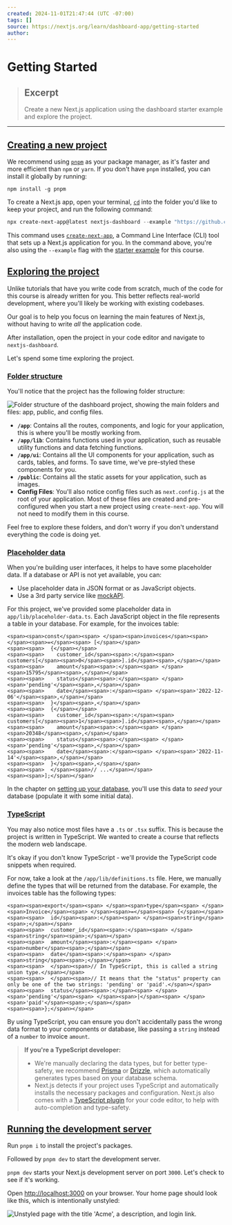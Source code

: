 ```yaml
---
created: 2024-11-01T21:47:44 (UTC -07:00)
tags: []
source: https://nextjs.org/learn/dashboard-app/getting-started
author: 
---
```


# Getting Started

> ## Excerpt
> Create a new Next.js application using the dashboard starter example and explore the project.

---
## [Creating a new project](https://nextjs.org/learn/dashboard-app/getting-started#creating-a-new-project)

We recommend using [`pnpm`](https://pnpm.io/) as your package manager, as it's faster and more efficient than `npm` or `yarn`. If you don't have `pnpm` installed, you can install it globally by running:

```terminal
npm install -g pnpm
```
To create a Next.js app, open your terminal, [`cd`](https://developer.mozilla.org/en-US/docs/Learn/Tools_and_testing/Understanding_client-side_tools/Command_line#basic_built-in_terminal_commands) into the folder you'd like to keep your project, and run the following command:

```powershell
npx create-next-app@latest nextjs-dashboard --example "https://github.com/vercel/next-learn/tree/main/dashboard/starter-example" --use-pnpm
```

This command uses [`create-next-app`](https://nextjs.org/docs/app/api-reference/create-next-app), a Command Line Interface (CLI) tool that sets up a Next.js application for you. In the command above, you're also using the `--example` flag with the [starter example](https://github.com/vercel/next-learn/tree/main/dashboard/starter-example) for this course.

## [Exploring the project](https://nextjs.org/learn/dashboard-app/getting-started#exploring-the-project)

Unlike tutorials that have you write code from scratch, much of the code for this course is already written for you. This better reflects real-world development, where you'll likely be working with existing codebases.

Our goal is to help you focus on learning the main features of Next.js, without having to write _all_ the application code.

After installation, open the project in your code editor and navigate to `nextjs-dashboard`.

Let's spend some time exploring the project.

### [Folder structure](https://nextjs.org/learn/dashboard-app/getting-started#folder-structure)

You'll notice that the project has the following folder structure:

![Folder structure of the dashboard project, showing the main folders and files: app, public, and config files.](https://nextjs.org/_next/image?url=%2Flearn%2Fdark%2Flearn-folder-structure.png&w=3840&q=75&dpl=dpl_E13tX6WNCRaPEs8WyfUA4NsohAKy)

-   **`/app`**: Contains all the routes, components, and logic for your application, this is where you'll be mostly working from.
-   **`/app/lib`**: Contains functions used in your application, such as reusable utility functions and data fetching functions.
-   **`/app/ui`**: Contains all the UI components for your application, such as cards, tables, and forms. To save time, we've pre-styled these components for you.
-   **`/public`**: Contains all the static assets for your application, such as images.
-   **Config Files**: You'll also notice config files such as `next.config.js` at the root of your application. Most of these files are created and pre-configured when you start a new project using `create-next-app`. You will not need to modify them in this course.

Feel free to explore these folders, and don't worry if you don't understand everything the code is doing yet.

### [Placeholder data](https://nextjs.org/learn/dashboard-app/getting-started#placeholder-data)

When you're building user interfaces, it helps to have some placeholder data. If a database or API is not yet available, you can:

-   Use placeholder data in JSON format or as JavaScript objects.
-   Use a 3rd party service like [mockAPI](https://mockapi.io/).

For this project, we've provided some placeholder data in `app/lib/placeholder-data.ts`. Each JavaScript object in the file represents a table in your database. For example, for the invoices table:

```
<span><span>const</span><span> </span><span>invoices</span><span> </span><span>=</span><span> [</span></span>
<span><span>  {</span></span>
<span><span>    customer_id</span><span>:</span><span> customers[</span><span>0</span><span>].id</span><span>,</span></span>
<span><span>    amount</span><span>:</span><span> </span><span>15795</span><span>,</span></span>
<span><span>    status</span><span>:</span><span> </span><span>'pending'</span><span>,</span></span>
<span><span>    date</span><span>:</span><span> </span><span>'2022-12-06'</span><span>,</span></span>
<span><span>  }</span><span>,</span></span>
<span><span>  {</span></span>
<span><span>    customer_id</span><span>:</span><span> customers[</span><span>1</span><span>].id</span><span>,</span></span>
<span><span>    amount</span><span>:</span><span> </span><span>20348</span><span>,</span></span>
<span><span>    status</span><span>:</span><span> </span><span>'pending'</span><span>,</span></span>
<span><span>    date</span><span>:</span><span> </span><span>'2022-11-14'</span><span>,</span></span>
<span><span>  }</span><span>,</span></span>
<span><span>  </span><span>// ...</span></span>
<span><span>];</span></span>
```

In the chapter on [setting up your database](https://nextjs.org/learn/dashboard-app/setting-up-your-database), you'll use this data to _seed_ your database (populate it with some initial data).

### [TypeScript](https://nextjs.org/learn/dashboard-app/getting-started#typescript)

You may also notice most files have a `.ts` or `.tsx` suffix. This is because the project is written in TypeScript. We wanted to create a course that reflects the modern web landscape.

It's okay if you don't know TypeScript - we'll provide the TypeScript code snippets when required.

For now, take a look at the `/app/lib/definitions.ts` file. Here, we manually define the types that will be returned from the database. For example, the invoices table has the following types:

```
<span><span>export</span><span> </span><span>type</span><span> </span><span>Invoice</span><span> </span><span>=</span><span> {</span></span>
<span><span>  id</span><span>:</span><span> </span><span>string</span><span>;</span></span>
<span><span>  customer_id</span><span>:</span><span> </span><span>string</span><span>;</span></span>
<span><span>  amount</span><span>:</span><span> </span><span>number</span><span>;</span></span>
<span><span>  date</span><span>:</span><span> </span><span>string</span><span>;</span></span>
<span><span>  </span><span>// In TypeScript, this is called a string union type.</span></span>
<span><span>  </span><span>// It means that the "status" property can only be one of the two strings: 'pending' or 'paid'.</span></span>
<span><span>  status</span><span>:</span><span> </span><span>'pending'</span><span> </span><span>|</span><span> </span><span>'paid'</span><span>;</span></span>
<span><span>};</span></span>
```

By using TypeScript, you can ensure you don't accidentally pass the wrong data format to your components or database, like passing a `string` instead of a `number` to invoice `amount`.

> **If you're a TypeScript developer:**
> 
> -   We're manually declaring the data types, but for better type-safety, we recommend [Prisma](https://www.prisma.io/) or [Drizzle](https://orm.drizzle.team/), which automatically generates types based on your database schema.
> -   Next.js detects if your project uses TypeScript and automatically installs the necessary packages and configuration. Next.js also comes with a [TypeScript plugin](https://nextjs.org/docs/app/building-your-application/configuring/typescript#typescript-plugin) for your code editor, to help with auto-completion and type-safety.

## [Running the development server](https://nextjs.org/learn/dashboard-app/getting-started#running-the-development-server)

Run `pnpm i` to install the project's packages.

Followed by `pnpm dev` to start the development server.

`pnpm dev` starts your Next.js development server on port `3000`. Let's check to see if it's working.

Open [http://localhost:3000](http://localhost:3000/) on your browser. Your home page should look like this, which is intentionally unstyled:

![Unstyled page with the title 'Acme', a description, and login link.](https://nextjs.org/_next/image?url=%2Flearn%2Fdark%2Facme-unstyled.png&w=3840&q=75&dpl=dpl_E13tX6WNCRaPEs8WyfUA4NsohAKy)

